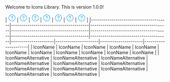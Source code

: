 <!-- ⚠️ This README has been generated from the file(s) "blueprint.md" ⚠️-->Welcome to Icons Library. This is version 1.0.0!


| ![icn_help](icn_export/icn_help.png) | ![icn_help](icn_export/icn_help.png) | ![icn_help](icn_export/icn_help.png) | ![icn_help](icn_export/icn_help.png) | ![icn_help](icn_export/icn_help.png) | ![icn_help](icn_export/icn_help.png) | ![icn_help](icn_export/icn_help.png) |
|--------------------------------------|--------------------------------------|--------------------------------------|--------------------------------------|--------------------------------------|--------------------------------------|--------------------------------------|---------------------|---------------------|---------------------|---------------------|
| IconName                             | IconName                             | IconName                             | IconName                             | IconName                             | IconName                             | IconName                             | IconName            | IconName            | IconName            | IconName            |
| IconNameAlternative                  | IconNameAlternative                  | IconNameAlternative                  | IconNameAlternative                  | IconNameAlternative                  | IconNameAlternative                  | IconNameAlternative                  | IconNameAlternative | IconNameAlternative | IconNameAlternative | IconNameAlternative |

